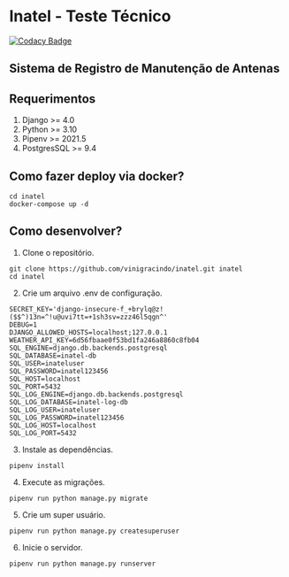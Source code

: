 # Inatel - Teste Técnico

[![Codacy Badge](https://app.codacy.com/project/badge/Grade/16121141b3714f099e645f7e7c310651)](https://www.codacy.com/gh/vinigracindo/inatel/dashboard?utm_source=github.com&amp;utm_medium=referral&amp;utm_content=vinigracindo/inatel&amp;utm_campaign=Badge_Grade)

## Sistema de Registro de Manutenção de Antenas

## Requerimentos
1. Django >= 4.0
2. Python >= 3.10
3. Pipenv >= 2021.5
4. PostgresSQL >= 9.4

## Como fazer deploy via docker?
```console
cd inatel
docker-compose up -d
```

## Como desenvolver?

1. Clone o repositório.
```console
git clone https://github.com/vinigracindo/inatel.git inatel
cd inatel
```
2. Crie um arquivo .env de configuração.
```console
SECRET_KEY='django-insecure-f_+brylq@z!($$^)13n=^!u@uvi7tt=+1sh3sv=zzz46l5qgn^'
DEBUG=1
DJANGO_ALLOWED_HOSTS=localhost;127.0.0.1
WEATHER_API_KEY=6d56fbaae0f53bd1fa246a8860c8fb04
SQL_ENGINE=django.db.backends.postgresql
SQL_DATABASE=inatel-db
SQL_USER=inateluser
SQL_PASSWORD=inatel123456
SQL_HOST=localhost
SQL_PORT=5432
SQL_LOG_ENGINE=django.db.backends.postgresql
SQL_LOG_DATABASE=inatel-log-db
SQL_LOG_USER=inateluser
SQL_LOG_PASSWORD=inatel123456
SQL_LOG_HOST=localhost
SQL_LOG_PORT=5432
```
3. Instale as dependências.
```console
pipenv install
```
4. Execute as migrações.
```console
pipenv run python manage.py migrate
```
5. Crie um super usuário.
```console
pipenv run python manage.py createsuperuser
```
6. Inicie o servidor.
```console
pipenv run python manage.py runserver
```